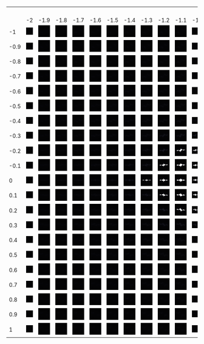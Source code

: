 <table>
<tr> 
	<th colspan="32">z -> z.^2 + (x+iy)</th>
</tr>
<tr>
	<td></td>
	<td>-2</td>
	<td>-1.9</td>
	<td>-1.8</td>
	<td>-1.7</td>
	<td>-1.6</td>
	<td>-1.5</td>
	<td>-1.4</td>
	<td>-1.3</td>
	<td>-1.2</td>
	<td>-1.1</td>
	<td>-1</td>
	<td>-0.9</td>
	<td>-0.8</td>
	<td>-0.7</td>
	<td>-0.6</td>
	<td>-0.5</td>
	<td>-0.4</td>
	<td>-0.3</td>
	<td>-0.2</td>
	<td>-0.1</td>
	<td>0</td>
	<td>0.1</td>
	<td>0.2</td>
	<td>0.3</td>
	<td>0.4</td>
	<td>0.5</td>
	<td>0.6</td>
	<td>0.7</td>
	<td>0.8</td>
	<td>0.9</td>
	<td>1</td>
</tr>
<tr>
	<td>-1</td>
	<td><img src="\images\fractals\quadratic_table\z^2+-2-1i.png"></td>
	<td><img src="\images\fractals\quadratic_table\z^2+-1.9-1i.png"></td>
	<td><img src="\images\fractals\quadratic_table\z^2+-1.8-1i.png"></td>
	<td><img src="\images\fractals\quadratic_table\z^2+-1.7-1i.png"></td>
	<td><img src="\images\fractals\quadratic_table\z^2+-1.6-1i.png"></td>
	<td><img src="\images\fractals\quadratic_table\z^2+-1.5-1i.png"></td>
	<td><img src="\images\fractals\quadratic_table\z^2+-1.4-1i.png"></td>
	<td><img src="\images\fractals\quadratic_table\z^2+-1.3-1i.png"></td>
	<td><img src="\images\fractals\quadratic_table\z^2+-1.2-1i.png"></td>
	<td><img src="\images\fractals\quadratic_table\z^2+-1.1-1i.png"></td>
	<td><img src="\images\fractals\quadratic_table\z^2+-1-1i.png"></td>
	<td><img src="\images\fractals\quadratic_table\z^2+-0.9-1i.png"></td>
	<td><img src="\images\fractals\quadratic_table\z^2+-0.8-1i.png"></td>
	<td><img src="\images\fractals\quadratic_table\z^2+-0.7-1i.png"></td>
	<td><img src="\images\fractals\quadratic_table\z^2+-0.6-1i.png"></td>
	<td><img src="\images\fractals\quadratic_table\z^2+-0.5-1i.png"></td>
	<td><img src="\images\fractals\quadratic_table\z^2+-0.4-1i.png"></td>
	<td><img src="\images\fractals\quadratic_table\z^2+-0.3-1i.png"></td>
	<td><img src="\images\fractals\quadratic_table\z^2+-0.2-1i.png"></td>
	<td><img src="\images\fractals\quadratic_table\z^2+-0.1-1i.png"></td>
	<td><img src="\images\fractals\quadratic_table\z^2+0-1i.png"></td>
	<td><img src="\images\fractals\quadratic_table\z^2+0.1-1i.png"></td>
	<td><img src="\images\fractals\quadratic_table\z^2+0.2-1i.png"></td>
	<td><img src="\images\fractals\quadratic_table\z^2+0.3-1i.png"></td>
	<td><img src="\images\fractals\quadratic_table\z^2+0.4-1i.png"></td>
	<td><img src="\images\fractals\quadratic_table\z^2+0.5-1i.png"></td>
	<td><img src="\images\fractals\quadratic_table\z^2+0.6-1i.png"></td>
	<td><img src="\images\fractals\quadratic_table\z^2+0.7-1i.png"></td>
	<td><img src="\images\fractals\quadratic_table\z^2+0.8-1i.png"></td>
	<td><img src="\images\fractals\quadratic_table\z^2+0.9-1i.png"></td>
	<td><img src="\images\fractals\quadratic_table\z^2+1-1i.png"></td>
</tr>
<tr>
	<td>-0.9</td>
	<td><img src="\images\fractals\quadratic_table\z^2+-2-0.9i.png"></td>
	<td><img src="\images\fractals\quadratic_table\z^2+-1.9-0.9i.png"></td>
	<td><img src="\images\fractals\quadratic_table\z^2+-1.8-0.9i.png"></td>
	<td><img src="\images\fractals\quadratic_table\z^2+-1.7-0.9i.png"></td>
	<td><img src="\images\fractals\quadratic_table\z^2+-1.6-0.9i.png"></td>
	<td><img src="\images\fractals\quadratic_table\z^2+-1.5-0.9i.png"></td>
	<td><img src="\images\fractals\quadratic_table\z^2+-1.4-0.9i.png"></td>
	<td><img src="\images\fractals\quadratic_table\z^2+-1.3-0.9i.png"></td>
	<td><img src="\images\fractals\quadratic_table\z^2+-1.2-0.9i.png"></td>
	<td><img src="\images\fractals\quadratic_table\z^2+-1.1-0.9i.png"></td>
	<td><img src="\images\fractals\quadratic_table\z^2+-1-0.9i.png"></td>
	<td><img src="\images\fractals\quadratic_table\z^2+-0.9-0.9i.png"></td>
	<td><img src="\images\fractals\quadratic_table\z^2+-0.8-0.9i.png"></td>
	<td><img src="\images\fractals\quadratic_table\z^2+-0.7-0.9i.png"></td>
	<td><img src="\images\fractals\quadratic_table\z^2+-0.6-0.9i.png"></td>
	<td><img src="\images\fractals\quadratic_table\z^2+-0.5-0.9i.png"></td>
	<td><img src="\images\fractals\quadratic_table\z^2+-0.4-0.9i.png"></td>
	<td><img src="\images\fractals\quadratic_table\z^2+-0.3-0.9i.png"></td>
	<td><img src="\images\fractals\quadratic_table\z^2+-0.2-0.9i.png"></td>
	<td><img src="\images\fractals\quadratic_table\z^2+-0.1-0.9i.png"></td>
	<td><img src="\images\fractals\quadratic_table\z^2+0-0.9i.png"></td>
	<td><img src="\images\fractals\quadratic_table\z^2+0.1-0.9i.png"></td>
	<td><img src="\images\fractals\quadratic_table\z^2+0.2-0.9i.png"></td>
	<td><img src="\images\fractals\quadratic_table\z^2+0.3-0.9i.png"></td>
	<td><img src="\images\fractals\quadratic_table\z^2+0.4-0.9i.png"></td>
	<td><img src="\images\fractals\quadratic_table\z^2+0.5-0.9i.png"></td>
	<td><img src="\images\fractals\quadratic_table\z^2+0.6-0.9i.png"></td>
	<td><img src="\images\fractals\quadratic_table\z^2+0.7-0.9i.png"></td>
	<td><img src="\images\fractals\quadratic_table\z^2+0.8-0.9i.png"></td>
	<td><img src="\images\fractals\quadratic_table\z^2+0.9-0.9i.png"></td>
	<td><img src="\images\fractals\quadratic_table\z^2+1-0.9i.png"></td>
</tr>
<tr>
	<td>-0.8</td>
	<td><img src="\images\fractals\quadratic_table\z^2+-2-0.8i.png"></td>
	<td><img src="\images\fractals\quadratic_table\z^2+-1.9-0.8i.png"></td>
	<td><img src="\images\fractals\quadratic_table\z^2+-1.8-0.8i.png"></td>
	<td><img src="\images\fractals\quadratic_table\z^2+-1.7-0.8i.png"></td>
	<td><img src="\images\fractals\quadratic_table\z^2+-1.6-0.8i.png"></td>
	<td><img src="\images\fractals\quadratic_table\z^2+-1.5-0.8i.png"></td>
	<td><img src="\images\fractals\quadratic_table\z^2+-1.4-0.8i.png"></td>
	<td><img src="\images\fractals\quadratic_table\z^2+-1.3-0.8i.png"></td>
	<td><img src="\images\fractals\quadratic_table\z^2+-1.2-0.8i.png"></td>
	<td><img src="\images\fractals\quadratic_table\z^2+-1.1-0.8i.png"></td>
	<td><img src="\images\fractals\quadratic_table\z^2+-1-0.8i.png"></td>
	<td><img src="\images\fractals\quadratic_table\z^2+-0.9-0.8i.png"></td>
	<td><img src="\images\fractals\quadratic_table\z^2+-0.8-0.8i.png"></td>
	<td><img src="\images\fractals\quadratic_table\z^2+-0.7-0.8i.png"></td>
	<td><img src="\images\fractals\quadratic_table\z^2+-0.6-0.8i.png"></td>
	<td><img src="\images\fractals\quadratic_table\z^2+-0.5-0.8i.png"></td>
	<td><img src="\images\fractals\quadratic_table\z^2+-0.4-0.8i.png"></td>
	<td><img src="\images\fractals\quadratic_table\z^2+-0.3-0.8i.png"></td>
	<td><img src="\images\fractals\quadratic_table\z^2+-0.2-0.8i.png"></td>
	<td><img src="\images\fractals\quadratic_table\z^2+-0.1-0.8i.png"></td>
	<td><img src="\images\fractals\quadratic_table\z^2+0-0.8i.png"></td>
	<td><img src="\images\fractals\quadratic_table\z^2+0.1-0.8i.png"></td>
	<td><img src="\images\fractals\quadratic_table\z^2+0.2-0.8i.png"></td>
	<td><img src="\images\fractals\quadratic_table\z^2+0.3-0.8i.png"></td>
	<td><img src="\images\fractals\quadratic_table\z^2+0.4-0.8i.png"></td>
	<td><img src="\images\fractals\quadratic_table\z^2+0.5-0.8i.png"></td>
	<td><img src="\images\fractals\quadratic_table\z^2+0.6-0.8i.png"></td>
	<td><img src="\images\fractals\quadratic_table\z^2+0.7-0.8i.png"></td>
	<td><img src="\images\fractals\quadratic_table\z^2+0.8-0.8i.png"></td>
	<td><img src="\images\fractals\quadratic_table\z^2+0.9-0.8i.png"></td>
	<td><img src="\images\fractals\quadratic_table\z^2+1-0.8i.png"></td>
</tr>
<tr>
	<td>-0.7</td>
	<td><img src="\images\fractals\quadratic_table\z^2+-2-0.7i.png"></td>
	<td><img src="\images\fractals\quadratic_table\z^2+-1.9-0.7i.png"></td>
	<td><img src="\images\fractals\quadratic_table\z^2+-1.8-0.7i.png"></td>
	<td><img src="\images\fractals\quadratic_table\z^2+-1.7-0.7i.png"></td>
	<td><img src="\images\fractals\quadratic_table\z^2+-1.6-0.7i.png"></td>
	<td><img src="\images\fractals\quadratic_table\z^2+-1.5-0.7i.png"></td>
	<td><img src="\images\fractals\quadratic_table\z^2+-1.4-0.7i.png"></td>
	<td><img src="\images\fractals\quadratic_table\z^2+-1.3-0.7i.png"></td>
	<td><img src="\images\fractals\quadratic_table\z^2+-1.2-0.7i.png"></td>
	<td><img src="\images\fractals\quadratic_table\z^2+-1.1-0.7i.png"></td>
	<td><img src="\images\fractals\quadratic_table\z^2+-1-0.7i.png"></td>
	<td><img src="\images\fractals\quadratic_table\z^2+-0.9-0.7i.png"></td>
	<td><img src="\images\fractals\quadratic_table\z^2+-0.8-0.7i.png"></td>
	<td><img src="\images\fractals\quadratic_table\z^2+-0.7-0.7i.png"></td>
	<td><img src="\images\fractals\quadratic_table\z^2+-0.6-0.7i.png"></td>
	<td><img src="\images\fractals\quadratic_table\z^2+-0.5-0.7i.png"></td>
	<td><img src="\images\fractals\quadratic_table\z^2+-0.4-0.7i.png"></td>
	<td><img src="\images\fractals\quadratic_table\z^2+-0.3-0.7i.png"></td>
	<td><img src="\images\fractals\quadratic_table\z^2+-0.2-0.7i.png"></td>
	<td><img src="\images\fractals\quadratic_table\z^2+-0.1-0.7i.png"></td>
	<td><img src="\images\fractals\quadratic_table\z^2+0-0.7i.png"></td>
	<td><img src="\images\fractals\quadratic_table\z^2+0.1-0.7i.png"></td>
	<td><img src="\images\fractals\quadratic_table\z^2+0.2-0.7i.png"></td>
	<td><img src="\images\fractals\quadratic_table\z^2+0.3-0.7i.png"></td>
	<td><img src="\images\fractals\quadratic_table\z^2+0.4-0.7i.png"></td>
	<td><img src="\images\fractals\quadratic_table\z^2+0.5-0.7i.png"></td>
	<td><img src="\images\fractals\quadratic_table\z^2+0.6-0.7i.png"></td>
	<td><img src="\images\fractals\quadratic_table\z^2+0.7-0.7i.png"></td>
	<td><img src="\images\fractals\quadratic_table\z^2+0.8-0.7i.png"></td>
	<td><img src="\images\fractals\quadratic_table\z^2+0.9-0.7i.png"></td>
	<td><img src="\images\fractals\quadratic_table\z^2+1-0.7i.png"></td>
</tr>
<tr>
	<td>-0.6</td>
	<td><img src="\images\fractals\quadratic_table\z^2+-2-0.6i.png"></td>
	<td><img src="\images\fractals\quadratic_table\z^2+-1.9-0.6i.png"></td>
	<td><img src="\images\fractals\quadratic_table\z^2+-1.8-0.6i.png"></td>
	<td><img src="\images\fractals\quadratic_table\z^2+-1.7-0.6i.png"></td>
	<td><img src="\images\fractals\quadratic_table\z^2+-1.6-0.6i.png"></td>
	<td><img src="\images\fractals\quadratic_table\z^2+-1.5-0.6i.png"></td>
	<td><img src="\images\fractals\quadratic_table\z^2+-1.4-0.6i.png"></td>
	<td><img src="\images\fractals\quadratic_table\z^2+-1.3-0.6i.png"></td>
	<td><img src="\images\fractals\quadratic_table\z^2+-1.2-0.6i.png"></td>
	<td><img src="\images\fractals\quadratic_table\z^2+-1.1-0.6i.png"></td>
	<td><img src="\images\fractals\quadratic_table\z^2+-1-0.6i.png"></td>
	<td><img src="\images\fractals\quadratic_table\z^2+-0.9-0.6i.png"></td>
	<td><img src="\images\fractals\quadratic_table\z^2+-0.8-0.6i.png"></td>
	<td><img src="\images\fractals\quadratic_table\z^2+-0.7-0.6i.png"></td>
	<td><img src="\images\fractals\quadratic_table\z^2+-0.6-0.6i.png"></td>
	<td><img src="\images\fractals\quadratic_table\z^2+-0.5-0.6i.png"></td>
	<td><img src="\images\fractals\quadratic_table\z^2+-0.4-0.6i.png"></td>
	<td><img src="\images\fractals\quadratic_table\z^2+-0.3-0.6i.png"></td>
	<td><img src="\images\fractals\quadratic_table\z^2+-0.2-0.6i.png"></td>
	<td><img src="\images\fractals\quadratic_table\z^2+-0.1-0.6i.png"></td>
	<td><img src="\images\fractals\quadratic_table\z^2+0-0.6i.png"></td>
	<td><img src="\images\fractals\quadratic_table\z^2+0.1-0.6i.png"></td>
	<td><img src="\images\fractals\quadratic_table\z^2+0.2-0.6i.png"></td>
	<td><img src="\images\fractals\quadratic_table\z^2+0.3-0.6i.png"></td>
	<td><img src="\images\fractals\quadratic_table\z^2+0.4-0.6i.png"></td>
	<td><img src="\images\fractals\quadratic_table\z^2+0.5-0.6i.png"></td>
	<td><img src="\images\fractals\quadratic_table\z^2+0.6-0.6i.png"></td>
	<td><img src="\images\fractals\quadratic_table\z^2+0.7-0.6i.png"></td>
	<td><img src="\images\fractals\quadratic_table\z^2+0.8-0.6i.png"></td>
	<td><img src="\images\fractals\quadratic_table\z^2+0.9-0.6i.png"></td>
	<td><img src="\images\fractals\quadratic_table\z^2+1-0.6i.png"></td>
</tr>
<tr>
	<td>-0.5</td>
	<td><img src="\images\fractals\quadratic_table\z^2+-2-0.5i.png"></td>
	<td><img src="\images\fractals\quadratic_table\z^2+-1.9-0.5i.png"></td>
	<td><img src="\images\fractals\quadratic_table\z^2+-1.8-0.5i.png"></td>
	<td><img src="\images\fractals\quadratic_table\z^2+-1.7-0.5i.png"></td>
	<td><img src="\images\fractals\quadratic_table\z^2+-1.6-0.5i.png"></td>
	<td><img src="\images\fractals\quadratic_table\z^2+-1.5-0.5i.png"></td>
	<td><img src="\images\fractals\quadratic_table\z^2+-1.4-0.5i.png"></td>
	<td><img src="\images\fractals\quadratic_table\z^2+-1.3-0.5i.png"></td>
	<td><img src="\images\fractals\quadratic_table\z^2+-1.2-0.5i.png"></td>
	<td><img src="\images\fractals\quadratic_table\z^2+-1.1-0.5i.png"></td>
	<td><img src="\images\fractals\quadratic_table\z^2+-1-0.5i.png"></td>
	<td><img src="\images\fractals\quadratic_table\z^2+-0.9-0.5i.png"></td>
	<td><img src="\images\fractals\quadratic_table\z^2+-0.8-0.5i.png"></td>
	<td><img src="\images\fractals\quadratic_table\z^2+-0.7-0.5i.png"></td>
	<td><img src="\images\fractals\quadratic_table\z^2+-0.6-0.5i.png"></td>
	<td><img src="\images\fractals\quadratic_table\z^2+-0.5-0.5i.png"></td>
	<td><img src="\images\fractals\quadratic_table\z^2+-0.4-0.5i.png"></td>
	<td><img src="\images\fractals\quadratic_table\z^2+-0.3-0.5i.png"></td>
	<td><img src="\images\fractals\quadratic_table\z^2+-0.2-0.5i.png"></td>
	<td><img src="\images\fractals\quadratic_table\z^2+-0.1-0.5i.png"></td>
	<td><img src="\images\fractals\quadratic_table\z^2+0-0.5i.png"></td>
	<td><img src="\images\fractals\quadratic_table\z^2+0.1-0.5i.png"></td>
	<td><img src="\images\fractals\quadratic_table\z^2+0.2-0.5i.png"></td>
	<td><img src="\images\fractals\quadratic_table\z^2+0.3-0.5i.png"></td>
	<td><img src="\images\fractals\quadratic_table\z^2+0.4-0.5i.png"></td>
	<td><img src="\images\fractals\quadratic_table\z^2+0.5-0.5i.png"></td>
	<td><img src="\images\fractals\quadratic_table\z^2+0.6-0.5i.png"></td>
	<td><img src="\images\fractals\quadratic_table\z^2+0.7-0.5i.png"></td>
	<td><img src="\images\fractals\quadratic_table\z^2+0.8-0.5i.png"></td>
	<td><img src="\images\fractals\quadratic_table\z^2+0.9-0.5i.png"></td>
	<td><img src="\images\fractals\quadratic_table\z^2+1-0.5i.png"></td>
</tr>
<tr>
	<td>-0.4</td>
	<td><img src="\images\fractals\quadratic_table\z^2+-2-0.4i.png"></td>
	<td><img src="\images\fractals\quadratic_table\z^2+-1.9-0.4i.png"></td>
	<td><img src="\images\fractals\quadratic_table\z^2+-1.8-0.4i.png"></td>
	<td><img src="\images\fractals\quadratic_table\z^2+-1.7-0.4i.png"></td>
	<td><img src="\images\fractals\quadratic_table\z^2+-1.6-0.4i.png"></td>
	<td><img src="\images\fractals\quadratic_table\z^2+-1.5-0.4i.png"></td>
	<td><img src="\images\fractals\quadratic_table\z^2+-1.4-0.4i.png"></td>
	<td><img src="\images\fractals\quadratic_table\z^2+-1.3-0.4i.png"></td>
	<td><img src="\images\fractals\quadratic_table\z^2+-1.2-0.4i.png"></td>
	<td><img src="\images\fractals\quadratic_table\z^2+-1.1-0.4i.png"></td>
	<td><img src="\images\fractals\quadratic_table\z^2+-1-0.4i.png"></td>
	<td><img src="\images\fractals\quadratic_table\z^2+-0.9-0.4i.png"></td>
	<td><img src="\images\fractals\quadratic_table\z^2+-0.8-0.4i.png"></td>
	<td><img src="\images\fractals\quadratic_table\z^2+-0.7-0.4i.png"></td>
	<td><img src="\images\fractals\quadratic_table\z^2+-0.6-0.4i.png"></td>
	<td><img src="\images\fractals\quadratic_table\z^2+-0.5-0.4i.png"></td>
	<td><img src="\images\fractals\quadratic_table\z^2+-0.4-0.4i.png"></td>
	<td><img src="\images\fractals\quadratic_table\z^2+-0.3-0.4i.png"></td>
	<td><img src="\images\fractals\quadratic_table\z^2+-0.2-0.4i.png"></td>
	<td><img src="\images\fractals\quadratic_table\z^2+-0.1-0.4i.png"></td>
	<td><img src="\images\fractals\quadratic_table\z^2+0-0.4i.png"></td>
	<td><img src="\images\fractals\quadratic_table\z^2+0.1-0.4i.png"></td>
	<td><img src="\images\fractals\quadratic_table\z^2+0.2-0.4i.png"></td>
	<td><img src="\images\fractals\quadratic_table\z^2+0.3-0.4i.png"></td>
	<td><img src="\images\fractals\quadratic_table\z^2+0.4-0.4i.png"></td>
	<td><img src="\images\fractals\quadratic_table\z^2+0.5-0.4i.png"></td>
	<td><img src="\images\fractals\quadratic_table\z^2+0.6-0.4i.png"></td>
	<td><img src="\images\fractals\quadratic_table\z^2+0.7-0.4i.png"></td>
	<td><img src="\images\fractals\quadratic_table\z^2+0.8-0.4i.png"></td>
	<td><img src="\images\fractals\quadratic_table\z^2+0.9-0.4i.png"></td>
	<td><img src="\images\fractals\quadratic_table\z^2+1-0.4i.png"></td>
</tr>
<tr>
	<td>-0.3</td>
	<td><img src="\images\fractals\quadratic_table\z^2+-2-0.3i.png"></td>
	<td><img src="\images\fractals\quadratic_table\z^2+-1.9-0.3i.png"></td>
	<td><img src="\images\fractals\quadratic_table\z^2+-1.8-0.3i.png"></td>
	<td><img src="\images\fractals\quadratic_table\z^2+-1.7-0.3i.png"></td>
	<td><img src="\images\fractals\quadratic_table\z^2+-1.6-0.3i.png"></td>
	<td><img src="\images\fractals\quadratic_table\z^2+-1.5-0.3i.png"></td>
	<td><img src="\images\fractals\quadratic_table\z^2+-1.4-0.3i.png"></td>
	<td><img src="\images\fractals\quadratic_table\z^2+-1.3-0.3i.png"></td>
	<td><img src="\images\fractals\quadratic_table\z^2+-1.2-0.3i.png"></td>
	<td><img src="\images\fractals\quadratic_table\z^2+-1.1-0.3i.png"></td>
	<td><img src="\images\fractals\quadratic_table\z^2+-1-0.3i.png"></td>
	<td><img src="\images\fractals\quadratic_table\z^2+-0.9-0.3i.png"></td>
	<td><img src="\images\fractals\quadratic_table\z^2+-0.8-0.3i.png"></td>
	<td><img src="\images\fractals\quadratic_table\z^2+-0.7-0.3i.png"></td>
	<td><img src="\images\fractals\quadratic_table\z^2+-0.6-0.3i.png"></td>
	<td><img src="\images\fractals\quadratic_table\z^2+-0.5-0.3i.png"></td>
	<td><img src="\images\fractals\quadratic_table\z^2+-0.4-0.3i.png"></td>
	<td><img src="\images\fractals\quadratic_table\z^2+-0.3-0.3i.png"></td>
	<td><img src="\images\fractals\quadratic_table\z^2+-0.2-0.3i.png"></td>
	<td><img src="\images\fractals\quadratic_table\z^2+-0.1-0.3i.png"></td>
	<td><img src="\images\fractals\quadratic_table\z^2+0-0.3i.png"></td>
	<td><img src="\images\fractals\quadratic_table\z^2+0.1-0.3i.png"></td>
	<td><img src="\images\fractals\quadratic_table\z^2+0.2-0.3i.png"></td>
	<td><img src="\images\fractals\quadratic_table\z^2+0.3-0.3i.png"></td>
	<td><img src="\images\fractals\quadratic_table\z^2+0.4-0.3i.png"></td>
	<td><img src="\images\fractals\quadratic_table\z^2+0.5-0.3i.png"></td>
	<td><img src="\images\fractals\quadratic_table\z^2+0.6-0.3i.png"></td>
	<td><img src="\images\fractals\quadratic_table\z^2+0.7-0.3i.png"></td>
	<td><img src="\images\fractals\quadratic_table\z^2+0.8-0.3i.png"></td>
	<td><img src="\images\fractals\quadratic_table\z^2+0.9-0.3i.png"></td>
	<td><img src="\images\fractals\quadratic_table\z^2+1-0.3i.png"></td>
</tr>
<tr>
	<td>-0.2</td>
	<td><img src="\images\fractals\quadratic_table\z^2+-2-0.2i.png"></td>
	<td><img src="\images\fractals\quadratic_table\z^2+-1.9-0.2i.png"></td>
	<td><img src="\images\fractals\quadratic_table\z^2+-1.8-0.2i.png"></td>
	<td><img src="\images\fractals\quadratic_table\z^2+-1.7-0.2i.png"></td>
	<td><img src="\images\fractals\quadratic_table\z^2+-1.6-0.2i.png"></td>
	<td><img src="\images\fractals\quadratic_table\z^2+-1.5-0.2i.png"></td>
	<td><img src="\images\fractals\quadratic_table\z^2+-1.4-0.2i.png"></td>
	<td><img src="\images\fractals\quadratic_table\z^2+-1.3-0.2i.png"></td>
	<td><img src="\images\fractals\quadratic_table\z^2+-1.2-0.2i.png"></td>
	<td><img src="\images\fractals\quadratic_table\z^2+-1.1-0.2i.png"></td>
	<td><img src="\images\fractals\quadratic_table\z^2+-1-0.2i.png"></td>
	<td><img src="\images\fractals\quadratic_table\z^2+-0.9-0.2i.png"></td>
	<td><img src="\images\fractals\quadratic_table\z^2+-0.8-0.2i.png"></td>
	<td><img src="\images\fractals\quadratic_table\z^2+-0.7-0.2i.png"></td>
	<td><img src="\images\fractals\quadratic_table\z^2+-0.6-0.2i.png"></td>
	<td><img src="\images\fractals\quadratic_table\z^2+-0.5-0.2i.png"></td>
	<td><img src="\images\fractals\quadratic_table\z^2+-0.4-0.2i.png"></td>
	<td><img src="\images\fractals\quadratic_table\z^2+-0.3-0.2i.png"></td>
	<td><img src="\images\fractals\quadratic_table\z^2+-0.2-0.2i.png"></td>
	<td><img src="\images\fractals\quadratic_table\z^2+-0.1-0.2i.png"></td>
	<td><img src="\images\fractals\quadratic_table\z^2+0-0.2i.png"></td>
	<td><img src="\images\fractals\quadratic_table\z^2+0.1-0.2i.png"></td>
	<td><img src="\images\fractals\quadratic_table\z^2+0.2-0.2i.png"></td>
	<td><img src="\images\fractals\quadratic_table\z^2+0.3-0.2i.png"></td>
	<td><img src="\images\fractals\quadratic_table\z^2+0.4-0.2i.png"></td>
	<td><img src="\images\fractals\quadratic_table\z^2+0.5-0.2i.png"></td>
	<td><img src="\images\fractals\quadratic_table\z^2+0.6-0.2i.png"></td>
	<td><img src="\images\fractals\quadratic_table\z^2+0.7-0.2i.png"></td>
	<td><img src="\images\fractals\quadratic_table\z^2+0.8-0.2i.png"></td>
	<td><img src="\images\fractals\quadratic_table\z^2+0.9-0.2i.png"></td>
	<td><img src="\images\fractals\quadratic_table\z^2+1-0.2i.png"></td>
</tr>
<tr>
	<td>-0.1</td>
	<td><img src="\images\fractals\quadratic_table\z^2+-2-0.1i.png"></td>
	<td><img src="\images\fractals\quadratic_table\z^2+-1.9-0.1i.png"></td>
	<td><img src="\images\fractals\quadratic_table\z^2+-1.8-0.1i.png"></td>
	<td><img src="\images\fractals\quadratic_table\z^2+-1.7-0.1i.png"></td>
	<td><img src="\images\fractals\quadratic_table\z^2+-1.6-0.1i.png"></td>
	<td><img src="\images\fractals\quadratic_table\z^2+-1.5-0.1i.png"></td>
	<td><img src="\images\fractals\quadratic_table\z^2+-1.4-0.1i.png"></td>
	<td><img src="\images\fractals\quadratic_table\z^2+-1.3-0.1i.png"></td>
	<td><img src="\images\fractals\quadratic_table\z^2+-1.2-0.1i.png"></td>
	<td><img src="\images\fractals\quadratic_table\z^2+-1.1-0.1i.png"></td>
	<td><img src="\images\fractals\quadratic_table\z^2+-1-0.1i.png"></td>
	<td><img src="\images\fractals\quadratic_table\z^2+-0.9-0.1i.png"></td>
	<td><img src="\images\fractals\quadratic_table\z^2+-0.8-0.1i.png"></td>
	<td><img src="\images\fractals\quadratic_table\z^2+-0.7-0.1i.png"></td>
	<td><img src="\images\fractals\quadratic_table\z^2+-0.6-0.1i.png"></td>
	<td><img src="\images\fractals\quadratic_table\z^2+-0.5-0.1i.png"></td>
	<td><img src="\images\fractals\quadratic_table\z^2+-0.4-0.1i.png"></td>
	<td><img src="\images\fractals\quadratic_table\z^2+-0.3-0.1i.png"></td>
	<td><img src="\images\fractals\quadratic_table\z^2+-0.2-0.1i.png"></td>
	<td><img src="\images\fractals\quadratic_table\z^2+-0.1-0.1i.png"></td>
	<td><img src="\images\fractals\quadratic_table\z^2+0-0.1i.png"></td>
	<td><img src="\images\fractals\quadratic_table\z^2+0.1-0.1i.png"></td>
	<td><img src="\images\fractals\quadratic_table\z^2+0.2-0.1i.png"></td>
	<td><img src="\images\fractals\quadratic_table\z^2+0.3-0.1i.png"></td>
	<td><img src="\images\fractals\quadratic_table\z^2+0.4-0.1i.png"></td>
	<td><img src="\images\fractals\quadratic_table\z^2+0.5-0.1i.png"></td>
	<td><img src="\images\fractals\quadratic_table\z^2+0.6-0.1i.png"></td>
	<td><img src="\images\fractals\quadratic_table\z^2+0.7-0.1i.png"></td>
	<td><img src="\images\fractals\quadratic_table\z^2+0.8-0.1i.png"></td>
	<td><img src="\images\fractals\quadratic_table\z^2+0.9-0.1i.png"></td>
	<td><img src="\images\fractals\quadratic_table\z^2+1-0.1i.png"></td>
</tr>
<tr>
	<td>0</td>
	<td><img src="\images\fractals\quadratic_table\z^2+-2.png"></td>
	<td><img src="\images\fractals\quadratic_table\z^2+-1.9.png"></td>
	<td><img src="\images\fractals\quadratic_table\z^2+-1.8.png"></td>
	<td><img src="\images\fractals\quadratic_table\z^2+-1.7.png"></td>
	<td><img src="\images\fractals\quadratic_table\z^2+-1.6.png"></td>
	<td><img src="\images\fractals\quadratic_table\z^2+-1.5.png"></td>
	<td><img src="\images\fractals\quadratic_table\z^2+-1.4.png"></td>
	<td><img src="\images\fractals\quadratic_table\z^2+-1.3.png"></td>
	<td><img src="\images\fractals\quadratic_table\z^2+-1.2.png"></td>
	<td><img src="\images\fractals\quadratic_table\z^2+-1.1.png"></td>
	<td><img src="\images\fractals\quadratic_table\z^2+-1.png"></td>
	<td><img src="\images\fractals\quadratic_table\z^2+-0.9.png"></td>
	<td><img src="\images\fractals\quadratic_table\z^2+-0.8.png"></td>
	<td><img src="\images\fractals\quadratic_table\z^2+-0.7.png"></td>
	<td><img src="\images\fractals\quadratic_table\z^2+-0.6.png"></td>
	<td><img src="\images\fractals\quadratic_table\z^2+-0.5.png"></td>
	<td><img src="\images\fractals\quadratic_table\z^2+-0.4.png"></td>
	<td><img src="\images\fractals\quadratic_table\z^2+-0.3.png"></td>
	<td><img src="\images\fractals\quadratic_table\z^2+-0.2.png"></td>
	<td><img src="\images\fractals\quadratic_table\z^2+-0.1.png"></td>
	<td><img src="\images\fractals\quadratic_table\z^2+0.png"></td>
	<td><img src="\images\fractals\quadratic_table\z^2+0.1.png"></td>
	<td><img src="\images\fractals\quadratic_table\z^2+0.2.png"></td>
	<td><img src="\images\fractals\quadratic_table\z^2+0.3.png"></td>
	<td><img src="\images\fractals\quadratic_table\z^2+0.4.png"></td>
	<td><img src="\images\fractals\quadratic_table\z^2+0.5.png"></td>
	<td><img src="\images\fractals\quadratic_table\z^2+0.6.png"></td>
	<td><img src="\images\fractals\quadratic_table\z^2+0.7.png"></td>
	<td><img src="\images\fractals\quadratic_table\z^2+0.8.png"></td>
	<td><img src="\images\fractals\quadratic_table\z^2+0.9.png"></td>
	<td><img src="\images\fractals\quadratic_table\z^2+1.png"></td>
</tr>
<tr>
	<td>0.1</td>
	<td><img src="\images\fractals\quadratic_table\z^2+-2+0.1i.png"></td>
	<td><img src="\images\fractals\quadratic_table\z^2+-1.9+0.1i.png"></td>
	<td><img src="\images\fractals\quadratic_table\z^2+-1.8+0.1i.png"></td>
	<td><img src="\images\fractals\quadratic_table\z^2+-1.7+0.1i.png"></td>
	<td><img src="\images\fractals\quadratic_table\z^2+-1.6+0.1i.png"></td>
	<td><img src="\images\fractals\quadratic_table\z^2+-1.5+0.1i.png"></td>
	<td><img src="\images\fractals\quadratic_table\z^2+-1.4+0.1i.png"></td>
	<td><img src="\images\fractals\quadratic_table\z^2+-1.3+0.1i.png"></td>
	<td><img src="\images\fractals\quadratic_table\z^2+-1.2+0.1i.png"></td>
	<td><img src="\images\fractals\quadratic_table\z^2+-1.1+0.1i.png"></td>
	<td><img src="\images\fractals\quadratic_table\z^2+-1+0.1i.png"></td>
	<td><img src="\images\fractals\quadratic_table\z^2+-0.9+0.1i.png"></td>
	<td><img src="\images\fractals\quadratic_table\z^2+-0.8+0.1i.png"></td>
	<td><img src="\images\fractals\quadratic_table\z^2+-0.7+0.1i.png"></td>
	<td><img src="\images\fractals\quadratic_table\z^2+-0.6+0.1i.png"></td>
	<td><img src="\images\fractals\quadratic_table\z^2+-0.5+0.1i.png"></td>
	<td><img src="\images\fractals\quadratic_table\z^2+-0.4+0.1i.png"></td>
	<td><img src="\images\fractals\quadratic_table\z^2+-0.3+0.1i.png"></td>
	<td><img src="\images\fractals\quadratic_table\z^2+-0.2+0.1i.png"></td>
	<td><img src="\images\fractals\quadratic_table\z^2+-0.1+0.1i.png"></td>
	<td><img src="\images\fractals\quadratic_table\z^2+0+0.1i.png"></td>
	<td><img src="\images\fractals\quadratic_table\z^2+0.1+0.1i.png"></td>
	<td><img src="\images\fractals\quadratic_table\z^2+0.2+0.1i.png"></td>
	<td><img src="\images\fractals\quadratic_table\z^2+0.3+0.1i.png"></td>
	<td><img src="\images\fractals\quadratic_table\z^2+0.4+0.1i.png"></td>
	<td><img src="\images\fractals\quadratic_table\z^2+0.5+0.1i.png"></td>
	<td><img src="\images\fractals\quadratic_table\z^2+0.6+0.1i.png"></td>
	<td><img src="\images\fractals\quadratic_table\z^2+0.7+0.1i.png"></td>
	<td><img src="\images\fractals\quadratic_table\z^2+0.8+0.1i.png"></td>
	<td><img src="\images\fractals\quadratic_table\z^2+0.9+0.1i.png"></td>
	<td><img src="\images\fractals\quadratic_table\z^2+1+0.1i.png"></td>
</tr>
<tr>
	<td>0.2</td>
	<td><img src="\images\fractals\quadratic_table\z^2+-2+0.2i.png"></td>
	<td><img src="\images\fractals\quadratic_table\z^2+-1.9+0.2i.png"></td>
	<td><img src="\images\fractals\quadratic_table\z^2+-1.8+0.2i.png"></td>
	<td><img src="\images\fractals\quadratic_table\z^2+-1.7+0.2i.png"></td>
	<td><img src="\images\fractals\quadratic_table\z^2+-1.6+0.2i.png"></td>
	<td><img src="\images\fractals\quadratic_table\z^2+-1.5+0.2i.png"></td>
	<td><img src="\images\fractals\quadratic_table\z^2+-1.4+0.2i.png"></td>
	<td><img src="\images\fractals\quadratic_table\z^2+-1.3+0.2i.png"></td>
	<td><img src="\images\fractals\quadratic_table\z^2+-1.2+0.2i.png"></td>
	<td><img src="\images\fractals\quadratic_table\z^2+-1.1+0.2i.png"></td>
	<td><img src="\images\fractals\quadratic_table\z^2+-1+0.2i.png"></td>
	<td><img src="\images\fractals\quadratic_table\z^2+-0.9+0.2i.png"></td>
	<td><img src="\images\fractals\quadratic_table\z^2+-0.8+0.2i.png"></td>
	<td><img src="\images\fractals\quadratic_table\z^2+-0.7+0.2i.png"></td>
	<td><img src="\images\fractals\quadratic_table\z^2+-0.6+0.2i.png"></td>
	<td><img src="\images\fractals\quadratic_table\z^2+-0.5+0.2i.png"></td>
	<td><img src="\images\fractals\quadratic_table\z^2+-0.4+0.2i.png"></td>
	<td><img src="\images\fractals\quadratic_table\z^2+-0.3+0.2i.png"></td>
	<td><img src="\images\fractals\quadratic_table\z^2+-0.2+0.2i.png"></td>
	<td><img src="\images\fractals\quadratic_table\z^2+-0.1+0.2i.png"></td>
	<td><img src="\images\fractals\quadratic_table\z^2+0+0.2i.png"></td>
	<td><img src="\images\fractals\quadratic_table\z^2+0.1+0.2i.png"></td>
	<td><img src="\images\fractals\quadratic_table\z^2+0.2+0.2i.png"></td>
	<td><img src="\images\fractals\quadratic_table\z^2+0.3+0.2i.png"></td>
	<td><img src="\images\fractals\quadratic_table\z^2+0.4+0.2i.png"></td>
	<td><img src="\images\fractals\quadratic_table\z^2+0.5+0.2i.png"></td>
	<td><img src="\images\fractals\quadratic_table\z^2+0.6+0.2i.png"></td>
	<td><img src="\images\fractals\quadratic_table\z^2+0.7+0.2i.png"></td>
	<td><img src="\images\fractals\quadratic_table\z^2+0.8+0.2i.png"></td>
	<td><img src="\images\fractals\quadratic_table\z^2+0.9+0.2i.png"></td>
	<td><img src="\images\fractals\quadratic_table\z^2+1+0.2i.png"></td>
</tr>
<tr>
	<td>0.3</td>
	<td><img src="\images\fractals\quadratic_table\z^2+-2+0.3i.png"></td>
	<td><img src="\images\fractals\quadratic_table\z^2+-1.9+0.3i.png"></td>
	<td><img src="\images\fractals\quadratic_table\z^2+-1.8+0.3i.png"></td>
	<td><img src="\images\fractals\quadratic_table\z^2+-1.7+0.3i.png"></td>
	<td><img src="\images\fractals\quadratic_table\z^2+-1.6+0.3i.png"></td>
	<td><img src="\images\fractals\quadratic_table\z^2+-1.5+0.3i.png"></td>
	<td><img src="\images\fractals\quadratic_table\z^2+-1.4+0.3i.png"></td>
	<td><img src="\images\fractals\quadratic_table\z^2+-1.3+0.3i.png"></td>
	<td><img src="\images\fractals\quadratic_table\z^2+-1.2+0.3i.png"></td>
	<td><img src="\images\fractals\quadratic_table\z^2+-1.1+0.3i.png"></td>
	<td><img src="\images\fractals\quadratic_table\z^2+-1+0.3i.png"></td>
	<td><img src="\images\fractals\quadratic_table\z^2+-0.9+0.3i.png"></td>
	<td><img src="\images\fractals\quadratic_table\z^2+-0.8+0.3i.png"></td>
	<td><img src="\images\fractals\quadratic_table\z^2+-0.7+0.3i.png"></td>
	<td><img src="\images\fractals\quadratic_table\z^2+-0.6+0.3i.png"></td>
	<td><img src="\images\fractals\quadratic_table\z^2+-0.5+0.3i.png"></td>
	<td><img src="\images\fractals\quadratic_table\z^2+-0.4+0.3i.png"></td>
	<td><img src="\images\fractals\quadratic_table\z^2+-0.3+0.3i.png"></td>
	<td><img src="\images\fractals\quadratic_table\z^2+-0.2+0.3i.png"></td>
	<td><img src="\images\fractals\quadratic_table\z^2+-0.1+0.3i.png"></td>
	<td><img src="\images\fractals\quadratic_table\z^2+0+0.3i.png"></td>
	<td><img src="\images\fractals\quadratic_table\z^2+0.1+0.3i.png"></td>
	<td><img src="\images\fractals\quadratic_table\z^2+0.2+0.3i.png"></td>
	<td><img src="\images\fractals\quadratic_table\z^2+0.3+0.3i.png"></td>
	<td><img src="\images\fractals\quadratic_table\z^2+0.4+0.3i.png"></td>
	<td><img src="\images\fractals\quadratic_table\z^2+0.5+0.3i.png"></td>
	<td><img src="\images\fractals\quadratic_table\z^2+0.6+0.3i.png"></td>
	<td><img src="\images\fractals\quadratic_table\z^2+0.7+0.3i.png"></td>
	<td><img src="\images\fractals\quadratic_table\z^2+0.8+0.3i.png"></td>
	<td><img src="\images\fractals\quadratic_table\z^2+0.9+0.3i.png"></td>
	<td><img src="\images\fractals\quadratic_table\z^2+1+0.3i.png"></td>
</tr>
<tr>
	<td>0.4</td>
	<td><img src="\images\fractals\quadratic_table\z^2+-2+0.4i.png"></td>
	<td><img src="\images\fractals\quadratic_table\z^2+-1.9+0.4i.png"></td>
	<td><img src="\images\fractals\quadratic_table\z^2+-1.8+0.4i.png"></td>
	<td><img src="\images\fractals\quadratic_table\z^2+-1.7+0.4i.png"></td>
	<td><img src="\images\fractals\quadratic_table\z^2+-1.6+0.4i.png"></td>
	<td><img src="\images\fractals\quadratic_table\z^2+-1.5+0.4i.png"></td>
	<td><img src="\images\fractals\quadratic_table\z^2+-1.4+0.4i.png"></td>
	<td><img src="\images\fractals\quadratic_table\z^2+-1.3+0.4i.png"></td>
	<td><img src="\images\fractals\quadratic_table\z^2+-1.2+0.4i.png"></td>
	<td><img src="\images\fractals\quadratic_table\z^2+-1.1+0.4i.png"></td>
	<td><img src="\images\fractals\quadratic_table\z^2+-1+0.4i.png"></td>
	<td><img src="\images\fractals\quadratic_table\z^2+-0.9+0.4i.png"></td>
	<td><img src="\images\fractals\quadratic_table\z^2+-0.8+0.4i.png"></td>
	<td><img src="\images\fractals\quadratic_table\z^2+-0.7+0.4i.png"></td>
	<td><img src="\images\fractals\quadratic_table\z^2+-0.6+0.4i.png"></td>
	<td><img src="\images\fractals\quadratic_table\z^2+-0.5+0.4i.png"></td>
	<td><img src="\images\fractals\quadratic_table\z^2+-0.4+0.4i.png"></td>
	<td><img src="\images\fractals\quadratic_table\z^2+-0.3+0.4i.png"></td>
	<td><img src="\images\fractals\quadratic_table\z^2+-0.2+0.4i.png"></td>
	<td><img src="\images\fractals\quadratic_table\z^2+-0.1+0.4i.png"></td>
	<td><img src="\images\fractals\quadratic_table\z^2+0+0.4i.png"></td>
	<td><img src="\images\fractals\quadratic_table\z^2+0.1+0.4i.png"></td>
	<td><img src="\images\fractals\quadratic_table\z^2+0.2+0.4i.png"></td>
	<td><img src="\images\fractals\quadratic_table\z^2+0.3+0.4i.png"></td>
	<td><img src="\images\fractals\quadratic_table\z^2+0.4+0.4i.png"></td>
	<td><img src="\images\fractals\quadratic_table\z^2+0.5+0.4i.png"></td>
	<td><img src="\images\fractals\quadratic_table\z^2+0.6+0.4i.png"></td>
	<td><img src="\images\fractals\quadratic_table\z^2+0.7+0.4i.png"></td>
	<td><img src="\images\fractals\quadratic_table\z^2+0.8+0.4i.png"></td>
	<td><img src="\images\fractals\quadratic_table\z^2+0.9+0.4i.png"></td>
	<td><img src="\images\fractals\quadratic_table\z^2+1+0.4i.png"></td>
</tr>
<tr>
	<td>0.5</td>
	<td><img src="\images\fractals\quadratic_table\z^2+-2+0.5i.png"></td>
	<td><img src="\images\fractals\quadratic_table\z^2+-1.9+0.5i.png"></td>
	<td><img src="\images\fractals\quadratic_table\z^2+-1.8+0.5i.png"></td>
	<td><img src="\images\fractals\quadratic_table\z^2+-1.7+0.5i.png"></td>
	<td><img src="\images\fractals\quadratic_table\z^2+-1.6+0.5i.png"></td>
	<td><img src="\images\fractals\quadratic_table\z^2+-1.5+0.5i.png"></td>
	<td><img src="\images\fractals\quadratic_table\z^2+-1.4+0.5i.png"></td>
	<td><img src="\images\fractals\quadratic_table\z^2+-1.3+0.5i.png"></td>
	<td><img src="\images\fractals\quadratic_table\z^2+-1.2+0.5i.png"></td>
	<td><img src="\images\fractals\quadratic_table\z^2+-1.1+0.5i.png"></td>
	<td><img src="\images\fractals\quadratic_table\z^2+-1+0.5i.png"></td>
	<td><img src="\images\fractals\quadratic_table\z^2+-0.9+0.5i.png"></td>
	<td><img src="\images\fractals\quadratic_table\z^2+-0.8+0.5i.png"></td>
	<td><img src="\images\fractals\quadratic_table\z^2+-0.7+0.5i.png"></td>
	<td><img src="\images\fractals\quadratic_table\z^2+-0.6+0.5i.png"></td>
	<td><img src="\images\fractals\quadratic_table\z^2+-0.5+0.5i.png"></td>
	<td><img src="\images\fractals\quadratic_table\z^2+-0.4+0.5i.png"></td>
	<td><img src="\images\fractals\quadratic_table\z^2+-0.3+0.5i.png"></td>
	<td><img src="\images\fractals\quadratic_table\z^2+-0.2+0.5i.png"></td>
	<td><img src="\images\fractals\quadratic_table\z^2+-0.1+0.5i.png"></td>
	<td><img src="\images\fractals\quadratic_table\z^2+0+0.5i.png"></td>
	<td><img src="\images\fractals\quadratic_table\z^2+0.1+0.5i.png"></td>
	<td><img src="\images\fractals\quadratic_table\z^2+0.2+0.5i.png"></td>
	<td><img src="\images\fractals\quadratic_table\z^2+0.3+0.5i.png"></td>
	<td><img src="\images\fractals\quadratic_table\z^2+0.4+0.5i.png"></td>
	<td><img src="\images\fractals\quadratic_table\z^2+0.5+0.5i.png"></td>
	<td><img src="\images\fractals\quadratic_table\z^2+0.6+0.5i.png"></td>
	<td><img src="\images\fractals\quadratic_table\z^2+0.7+0.5i.png"></td>
	<td><img src="\images\fractals\quadratic_table\z^2+0.8+0.5i.png"></td>
	<td><img src="\images\fractals\quadratic_table\z^2+0.9+0.5i.png"></td>
	<td><img src="\images\fractals\quadratic_table\z^2+1+0.5i.png"></td>
</tr>
<tr>
	<td>0.6</td>
	<td><img src="\images\fractals\quadratic_table\z^2+-2+0.6i.png"></td>
	<td><img src="\images\fractals\quadratic_table\z^2+-1.9+0.6i.png"></td>
	<td><img src="\images\fractals\quadratic_table\z^2+-1.8+0.6i.png"></td>
	<td><img src="\images\fractals\quadratic_table\z^2+-1.7+0.6i.png"></td>
	<td><img src="\images\fractals\quadratic_table\z^2+-1.6+0.6i.png"></td>
	<td><img src="\images\fractals\quadratic_table\z^2+-1.5+0.6i.png"></td>
	<td><img src="\images\fractals\quadratic_table\z^2+-1.4+0.6i.png"></td>
	<td><img src="\images\fractals\quadratic_table\z^2+-1.3+0.6i.png"></td>
	<td><img src="\images\fractals\quadratic_table\z^2+-1.2+0.6i.png"></td>
	<td><img src="\images\fractals\quadratic_table\z^2+-1.1+0.6i.png"></td>
	<td><img src="\images\fractals\quadratic_table\z^2+-1+0.6i.png"></td>
	<td><img src="\images\fractals\quadratic_table\z^2+-0.9+0.6i.png"></td>
	<td><img src="\images\fractals\quadratic_table\z^2+-0.8+0.6i.png"></td>
	<td><img src="\images\fractals\quadratic_table\z^2+-0.7+0.6i.png"></td>
	<td><img src="\images\fractals\quadratic_table\z^2+-0.6+0.6i.png"></td>
	<td><img src="\images\fractals\quadratic_table\z^2+-0.5+0.6i.png"></td>
	<td><img src="\images\fractals\quadratic_table\z^2+-0.4+0.6i.png"></td>
	<td><img src="\images\fractals\quadratic_table\z^2+-0.3+0.6i.png"></td>
	<td><img src="\images\fractals\quadratic_table\z^2+-0.2+0.6i.png"></td>
	<td><img src="\images\fractals\quadratic_table\z^2+-0.1+0.6i.png"></td>
	<td><img src="\images\fractals\quadratic_table\z^2+0+0.6i.png"></td>
	<td><img src="\images\fractals\quadratic_table\z^2+0.1+0.6i.png"></td>
	<td><img src="\images\fractals\quadratic_table\z^2+0.2+0.6i.png"></td>
	<td><img src="\images\fractals\quadratic_table\z^2+0.3+0.6i.png"></td>
	<td><img src="\images\fractals\quadratic_table\z^2+0.4+0.6i.png"></td>
	<td><img src="\images\fractals\quadratic_table\z^2+0.5+0.6i.png"></td>
	<td><img src="\images\fractals\quadratic_table\z^2+0.6+0.6i.png"></td>
	<td><img src="\images\fractals\quadratic_table\z^2+0.7+0.6i.png"></td>
	<td><img src="\images\fractals\quadratic_table\z^2+0.8+0.6i.png"></td>
	<td><img src="\images\fractals\quadratic_table\z^2+0.9+0.6i.png"></td>
	<td><img src="\images\fractals\quadratic_table\z^2+1+0.6i.png"></td>
</tr>
<tr>
	<td>0.7</td>
	<td><img src="\images\fractals\quadratic_table\z^2+-2+0.7i.png"></td>
	<td><img src="\images\fractals\quadratic_table\z^2+-1.9+0.7i.png"></td>
	<td><img src="\images\fractals\quadratic_table\z^2+-1.8+0.7i.png"></td>
	<td><img src="\images\fractals\quadratic_table\z^2+-1.7+0.7i.png"></td>
	<td><img src="\images\fractals\quadratic_table\z^2+-1.6+0.7i.png"></td>
	<td><img src="\images\fractals\quadratic_table\z^2+-1.5+0.7i.png"></td>
	<td><img src="\images\fractals\quadratic_table\z^2+-1.4+0.7i.png"></td>
	<td><img src="\images\fractals\quadratic_table\z^2+-1.3+0.7i.png"></td>
	<td><img src="\images\fractals\quadratic_table\z^2+-1.2+0.7i.png"></td>
	<td><img src="\images\fractals\quadratic_table\z^2+-1.1+0.7i.png"></td>
	<td><img src="\images\fractals\quadratic_table\z^2+-1+0.7i.png"></td>
	<td><img src="\images\fractals\quadratic_table\z^2+-0.9+0.7i.png"></td>
	<td><img src="\images\fractals\quadratic_table\z^2+-0.8+0.7i.png"></td>
	<td><img src="\images\fractals\quadratic_table\z^2+-0.7+0.7i.png"></td>
	<td><img src="\images\fractals\quadratic_table\z^2+-0.6+0.7i.png"></td>
	<td><img src="\images\fractals\quadratic_table\z^2+-0.5+0.7i.png"></td>
	<td><img src="\images\fractals\quadratic_table\z^2+-0.4+0.7i.png"></td>
	<td><img src="\images\fractals\quadratic_table\z^2+-0.3+0.7i.png"></td>
	<td><img src="\images\fractals\quadratic_table\z^2+-0.2+0.7i.png"></td>
	<td><img src="\images\fractals\quadratic_table\z^2+-0.1+0.7i.png"></td>
	<td><img src="\images\fractals\quadratic_table\z^2+0+0.7i.png"></td>
	<td><img src="\images\fractals\quadratic_table\z^2+0.1+0.7i.png"></td>
	<td><img src="\images\fractals\quadratic_table\z^2+0.2+0.7i.png"></td>
	<td><img src="\images\fractals\quadratic_table\z^2+0.3+0.7i.png"></td>
	<td><img src="\images\fractals\quadratic_table\z^2+0.4+0.7i.png"></td>
	<td><img src="\images\fractals\quadratic_table\z^2+0.5+0.7i.png"></td>
	<td><img src="\images\fractals\quadratic_table\z^2+0.6+0.7i.png"></td>
	<td><img src="\images\fractals\quadratic_table\z^2+0.7+0.7i.png"></td>
	<td><img src="\images\fractals\quadratic_table\z^2+0.8+0.7i.png"></td>
	<td><img src="\images\fractals\quadratic_table\z^2+0.9+0.7i.png"></td>
	<td><img src="\images\fractals\quadratic_table\z^2+1+0.7i.png"></td>
</tr>
<tr>
	<td>0.8</td>
	<td><img src="\images\fractals\quadratic_table\z^2+-2+0.8i.png"></td>
	<td><img src="\images\fractals\quadratic_table\z^2+-1.9+0.8i.png"></td>
	<td><img src="\images\fractals\quadratic_table\z^2+-1.8+0.8i.png"></td>
	<td><img src="\images\fractals\quadratic_table\z^2+-1.7+0.8i.png"></td>
	<td><img src="\images\fractals\quadratic_table\z^2+-1.6+0.8i.png"></td>
	<td><img src="\images\fractals\quadratic_table\z^2+-1.5+0.8i.png"></td>
	<td><img src="\images\fractals\quadratic_table\z^2+-1.4+0.8i.png"></td>
	<td><img src="\images\fractals\quadratic_table\z^2+-1.3+0.8i.png"></td>
	<td><img src="\images\fractals\quadratic_table\z^2+-1.2+0.8i.png"></td>
	<td><img src="\images\fractals\quadratic_table\z^2+-1.1+0.8i.png"></td>
	<td><img src="\images\fractals\quadratic_table\z^2+-1+0.8i.png"></td>
	<td><img src="\images\fractals\quadratic_table\z^2+-0.9+0.8i.png"></td>
	<td><img src="\images\fractals\quadratic_table\z^2+-0.8+0.8i.png"></td>
	<td><img src="\images\fractals\quadratic_table\z^2+-0.7+0.8i.png"></td>
	<td><img src="\images\fractals\quadratic_table\z^2+-0.6+0.8i.png"></td>
	<td><img src="\images\fractals\quadratic_table\z^2+-0.5+0.8i.png"></td>
	<td><img src="\images\fractals\quadratic_table\z^2+-0.4+0.8i.png"></td>
	<td><img src="\images\fractals\quadratic_table\z^2+-0.3+0.8i.png"></td>
	<td><img src="\images\fractals\quadratic_table\z^2+-0.2+0.8i.png"></td>
	<td><img src="\images\fractals\quadratic_table\z^2+-0.1+0.8i.png"></td>
	<td><img src="\images\fractals\quadratic_table\z^2+0+0.8i.png"></td>
	<td><img src="\images\fractals\quadratic_table\z^2+0.1+0.8i.png"></td>
	<td><img src="\images\fractals\quadratic_table\z^2+0.2+0.8i.png"></td>
	<td><img src="\images\fractals\quadratic_table\z^2+0.3+0.8i.png"></td>
	<td><img src="\images\fractals\quadratic_table\z^2+0.4+0.8i.png"></td>
	<td><img src="\images\fractals\quadratic_table\z^2+0.5+0.8i.png"></td>
	<td><img src="\images\fractals\quadratic_table\z^2+0.6+0.8i.png"></td>
	<td><img src="\images\fractals\quadratic_table\z^2+0.7+0.8i.png"></td>
	<td><img src="\images\fractals\quadratic_table\z^2+0.8+0.8i.png"></td>
	<td><img src="\images\fractals\quadratic_table\z^2+0.9+0.8i.png"></td>
	<td><img src="\images\fractals\quadratic_table\z^2+1+0.8i.png"></td>
</tr>
<tr>
	<td>0.9</td>
	<td><img src="\images\fractals\quadratic_table\z^2+-2+0.9i.png"></td>
	<td><img src="\images\fractals\quadratic_table\z^2+-1.9+0.9i.png"></td>
	<td><img src="\images\fractals\quadratic_table\z^2+-1.8+0.9i.png"></td>
	<td><img src="\images\fractals\quadratic_table\z^2+-1.7+0.9i.png"></td>
	<td><img src="\images\fractals\quadratic_table\z^2+-1.6+0.9i.png"></td>
	<td><img src="\images\fractals\quadratic_table\z^2+-1.5+0.9i.png"></td>
	<td><img src="\images\fractals\quadratic_table\z^2+-1.4+0.9i.png"></td>
	<td><img src="\images\fractals\quadratic_table\z^2+-1.3+0.9i.png"></td>
	<td><img src="\images\fractals\quadratic_table\z^2+-1.2+0.9i.png"></td>
	<td><img src="\images\fractals\quadratic_table\z^2+-1.1+0.9i.png"></td>
	<td><img src="\images\fractals\quadratic_table\z^2+-1+0.9i.png"></td>
	<td><img src="\images\fractals\quadratic_table\z^2+-0.9+0.9i.png"></td>
	<td><img src="\images\fractals\quadratic_table\z^2+-0.8+0.9i.png"></td>
	<td><img src="\images\fractals\quadratic_table\z^2+-0.7+0.9i.png"></td>
	<td><img src="\images\fractals\quadratic_table\z^2+-0.6+0.9i.png"></td>
	<td><img src="\images\fractals\quadratic_table\z^2+-0.5+0.9i.png"></td>
	<td><img src="\images\fractals\quadratic_table\z^2+-0.4+0.9i.png"></td>
	<td><img src="\images\fractals\quadratic_table\z^2+-0.3+0.9i.png"></td>
	<td><img src="\images\fractals\quadratic_table\z^2+-0.2+0.9i.png"></td>
	<td><img src="\images\fractals\quadratic_table\z^2+-0.1+0.9i.png"></td>
	<td><img src="\images\fractals\quadratic_table\z^2+0+0.9i.png"></td>
	<td><img src="\images\fractals\quadratic_table\z^2+0.1+0.9i.png"></td>
	<td><img src="\images\fractals\quadratic_table\z^2+0.2+0.9i.png"></td>
	<td><img src="\images\fractals\quadratic_table\z^2+0.3+0.9i.png"></td>
	<td><img src="\images\fractals\quadratic_table\z^2+0.4+0.9i.png"></td>
	<td><img src="\images\fractals\quadratic_table\z^2+0.5+0.9i.png"></td>
	<td><img src="\images\fractals\quadratic_table\z^2+0.6+0.9i.png"></td>
	<td><img src="\images\fractals\quadratic_table\z^2+0.7+0.9i.png"></td>
	<td><img src="\images\fractals\quadratic_table\z^2+0.8+0.9i.png"></td>
	<td><img src="\images\fractals\quadratic_table\z^2+0.9+0.9i.png"></td>
	<td><img src="\images\fractals\quadratic_table\z^2+1+0.9i.png"></td>
</tr>
<tr>
	<td>1</td>
	<td><img src="\images\fractals\quadratic_table\z^2+-2+1i.png"></td>
	<td><img src="\images\fractals\quadratic_table\z^2+-1.9+1i.png"></td>
	<td><img src="\images\fractals\quadratic_table\z^2+-1.8+1i.png"></td>
	<td><img src="\images\fractals\quadratic_table\z^2+-1.7+1i.png"></td>
	<td><img src="\images\fractals\quadratic_table\z^2+-1.6+1i.png"></td>
	<td><img src="\images\fractals\quadratic_table\z^2+-1.5+1i.png"></td>
	<td><img src="\images\fractals\quadratic_table\z^2+-1.4+1i.png"></td>
	<td><img src="\images\fractals\quadratic_table\z^2+-1.3+1i.png"></td>
	<td><img src="\images\fractals\quadratic_table\z^2+-1.2+1i.png"></td>
	<td><img src="\images\fractals\quadratic_table\z^2+-1.1+1i.png"></td>
	<td><img src="\images\fractals\quadratic_table\z^2+-1+1i.png"></td>
	<td><img src="\images\fractals\quadratic_table\z^2+-0.9+1i.png"></td>
	<td><img src="\images\fractals\quadratic_table\z^2+-0.8+1i.png"></td>
	<td><img src="\images\fractals\quadratic_table\z^2+-0.7+1i.png"></td>
	<td><img src="\images\fractals\quadratic_table\z^2+-0.6+1i.png"></td>
	<td><img src="\images\fractals\quadratic_table\z^2+-0.5+1i.png"></td>
	<td><img src="\images\fractals\quadratic_table\z^2+-0.4+1i.png"></td>
	<td><img src="\images\fractals\quadratic_table\z^2+-0.3+1i.png"></td>
	<td><img src="\images\fractals\quadratic_table\z^2+-0.2+1i.png"></td>
	<td><img src="\images\fractals\quadratic_table\z^2+-0.1+1i.png"></td>
	<td><img src="\images\fractals\quadratic_table\z^2+0+1i.png"></td>
	<td><img src="\images\fractals\quadratic_table\z^2+0.1+1i.png"></td>
	<td><img src="\images\fractals\quadratic_table\z^2+0.2+1i.png"></td>
	<td><img src="\images\fractals\quadratic_table\z^2+0.3+1i.png"></td>
	<td><img src="\images\fractals\quadratic_table\z^2+0.4+1i.png"></td>
	<td><img src="\images\fractals\quadratic_table\z^2+0.5+1i.png"></td>
	<td><img src="\images\fractals\quadratic_table\z^2+0.6+1i.png"></td>
	<td><img src="\images\fractals\quadratic_table\z^2+0.7+1i.png"></td>
	<td><img src="\images\fractals\quadratic_table\z^2+0.8+1i.png"></td>
	<td><img src="\images\fractals\quadratic_table\z^2+0.9+1i.png"></td>
	<td><img src="\images\fractals\quadratic_table\z^2+1+1i.png"></td>
</tr>
</table>